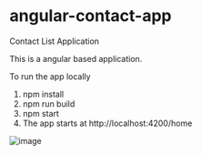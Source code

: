 # angular-contact-app
Contact List Application

This is a angular based application. 

To run the app locally
1. npm install
2. npm run build
3. npm start 
4. The app starts at http://localhost:4200/home

![image](https://user-images.githubusercontent.com/22801451/184039354-cff382f7-40ce-4bc1-8e11-7d43ec462036.png)
